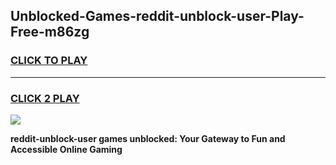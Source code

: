 
## Unblocked-Games-reddit-unblock-user-Play-Free-m86zg
<h3>
<a href="https://premium76.site?title=reddit-unblock-user&ref=23A">CLICK TO PLAY</a></h3>
<hr>

<h3>
<a href="https://premium76.site?title=reddit-unblock-user&ref=23A">CLICK 2 PLAY</a>
  
</h3>

<a href="https://premium76.site?title=reddit-unblock-user&ref=23A"><img src="https://clearcache.store/games.png"></a>


**reddit-unblock-user games unblocked: Your Gateway to Fun and Accessible Online Gaming**
